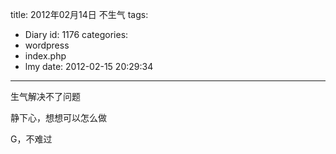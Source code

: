 title: 2012年02月14日 不生气
tags:
  - Diary
id: 1176
categories:
  - wordpress
  - index.php
  - lmy
date: 2012-02-15 20:29:34
---

生气解决不了问题

静下心，想想可以怎<!--more-->么做

G，不难过